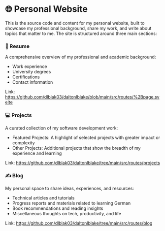# 🌐 Personal Website

This is the source code and content for my personal website, built to showcase my professional background, share my work, and write about topics that matter to me. The site is structured around three main sections:

### 📄 Resume

A comprehensive overview of my professional and academic background:
-	Work experience
-	University degrees
-	Certifications
-	Contact information

Link: https://github.com/dlblak03/daltonlblake/blob/main/src/routes/%2Bpage.svelte

### 💻 Projects

A curated collection of my software development work:
-	Featured Projects: A highlight of selected projects with greater impact or complexity
-	Other Projects: Additional projects that show the breadth of my experience and learning

Link: https://github.com/dlblak03/daltonlblake/tree/main/src/routes/projects

### ✍️ Blog

My personal space to share ideas, experiences, and resources:
-	Technical articles and tutorials
-	Progress reports and materials related to learning German
-	Book recommendations and reading insights
-	Miscellaneous thoughts on tech, productivity, and life

Link: https://github.com/dlblak03/daltonlblake/tree/main/src/routes/blog

